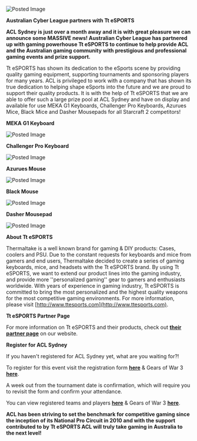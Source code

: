 ![Posted Image](http://www.aclpro.com.au/images/articleimages/ttaclpros.png)








**Australian Cyber League partners with Tt eSPORTS**





**ACL Sydney is just over a month away and it is with great pleasure we can announce some MASSIVE news! Australian Cyber League has partnered up with gaming powerhouse Tt eSPORTS to continue to help provide ACL and the Australian gaming community with prestigious and professional gaming events and prize support.**





Tt eSPORTS has shown its dedication to the eSports scene by providing quality gaming equipment, supporting tournaments and sponsoring players for many years. ACL is privileged to work with a company that has shown its true dedication to helping shape eSports into the future and we are proud to support their quality products. It is with the help of Tt eSPORTS that we are able to offer such a large prize pool at ACL Sydney and have on display and available for use MEKA G1 Keyboards, Challenger Pro Keyboards, Azurues Mice, Black Mice and Dasher Mousepads for all Starcraft 2 competitors!





**MEKA G1 Keyboard**


![Posted Image](http://www.aclpro.com.au/images/MEKAG1.jpg)





**Challenger Pro Keyboard**


![Posted Image](http://www.aclpro.com.au/images/ChallengerProKeyboard.jpg)





**Azurues Mouse**


![Posted Image](http://www.aclpro.com.au/images/Azuruesmouse.jpg)





**Black Mouse**


![Posted Image](http://www.aclpro.com.au/images/BlackMouse.jpg)





**Dasher Mousepad**


![Posted Image](http://www.aclpro.com.au/images/DasherMousePad.jpg)





**About Tt eSPORTS**

Thermaltake is a well known brand for gaming & DIY products: Cases, coolers and PSU. Due to the constant requests for keyboards and mice from gamers and end users, Thermaltake decided to create a series of gaming keyboards, mice, and headsets with the Tt eSPORTS brand. By using Tt eSPORTS, we want to extend our product lines into the gaming industry, and provide more ''personalized gaming'' gear to gamers and enthusiasts worldwide. With years of experience in gaming industry, Tt eSPORTS is committed to bring the most personalized and the highest quality weapons for the most competitive gaming environments. For more information, please visit 
[http://www.ttesports.com](http://www.ttesports.com).






**Tt eSPORTS Partner Page**

For more information on Tt eSPORTS and their products, check out 
[**their partner page**](http://www.aclpro.com.au/partners/TteSPORTS) on our website.






**Register for ACL Sydney**

If you haven't registered for ACL Sydney yet, what are you waiting for?!





To register for this event visit the registration form 
****[here](http://registration.aclpro.com.au/?e=65)****
 & Gears of War 3 
**[here](http://registration.aclpro.com.au/?e=66)**.


A week out from the tournament date is confirmation, which will require you to revisit the form and confirm your attendance.





You can view registered teams and players 
**[here](http://www.aclpro.com.au/2012/events/sydney/acl-sydney-rego)** & Gears of War 3 
**[here](http://www.aclpro.com.au/2012/events/sydney/acl-sydney-gears3-rego)**.






**ACL has been striving to set the benchmark for competitive gaming since the inception of its National Pro Circuit in 2010 and with the support contributed to by Tt eSPORTS ACL will truly take gaming in Australia to the next level!**
